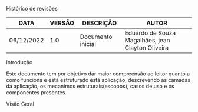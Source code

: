  Histórico de revisões
 
|     DATA      |    VERSÃO     |     DESCRIÇÃO    |      AUTOR               |
| ------------- | ------------- | -----------------|--------------------------|
| 06/12/2022    |     1.0       | Documento inicial|Eduardo de Souza Magalhães, jean Clayton Oliveira|


Introdução

Este documento tem por objetivo dar maior compreensão ao leitor quanto a como funciona e está estruturado está aplicação, descrevendo as camadas da aplicação, os mecanimos estruturais(escopos), casos de uso e os componentes presentes.

Visão Geral

<div align="center">
  <img src="https://user-images.githubusercontent.com/84235466/206159184-9de42b62-5118-4857-a2c2-8351366288e7.PNG" width="0px" />
</div>

